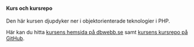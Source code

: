 #### Kurs och kursrepo
Den här kursen djupdyker ner i objektorienterade teknologier i PHP.

Här kan du hitta [kursens hemsida på dbwebb.se](https://dbwebb.se/kurser/oophp-v5)
samt [kursens kursrepo på GitHub](https://github.com/dbwebb-se/oophp).
